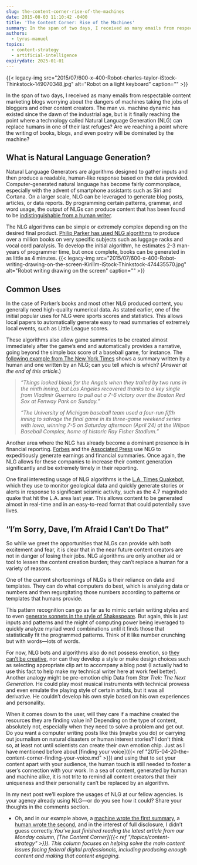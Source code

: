 ```yaml
---
slug: the-content-corner-rise-of-the-machines
date: 2015-08-03 11:10:42 -0400
title: 'The Content Corner: Rise of the Machines'
summary: In the span of two days, I received as many emails from respectable content marketing blogs worrying about the dangers of machines taking the jobs of bloggers and other content creators. The man vs. machine dynamic has existed since the dawn of the industrial age, but is it finally reaching the point where a technology
authors:
  - tyrus-manuel
topics:
  - content-strategy
  - artificial-intelligence
expirydate: 2025-01-01
---
```


{{< legacy-img src="2015/07/600-x-400-Robot-charles-taylor-iStock-Thinkstock-149070348.jpg" alt="Robot on a light keyboard" caption="" >}} 

In the span of two days, I received as many emails from respectable content marketing blogs worrying about the dangers of machines taking the jobs of bloggers and other content creators. The man vs. machine dynamic has existed since the dawn of the industrial age, but is it finally reaching the point where a technology called Natural Language Generation (NLG) can replace humans in one of their last refuges? Are we reaching a point where the writing of books, blogs, and even poetry will be dominated by the machine?

## What is Natural Language Generation?

Natural Language Generators are algorithms designed to gather inputs and then produce a readable, human-like response based on the data provided. Computer-generated natural language has become fairly commonplace, especially with the advent of smartphone assistants such as Siri and Cortana. On a larger scale, NLG can be leveraged to generate blog posts, articles, or data reports. By programming certain patterns, grammar, and word usage, the output of NLGs can produce content that has been found to be [indistinguishable from a human writer](http://www.tandfonline.com/doi/pdf/10.1080/17512786.2014.883116).

The NLG algorithms can be simple or extremely complex depending on the desired final product. [Philip Parker has used NLG algorithms](http://www.huffingtonpost.com/2013/02/11/philip-parker-books_n_2648820.html) to produce over a million books on very specific subjects such as luggage racks and vocal cord paralysis. To develop the initial algorithm, he estimates 2-3 man-years of programmer time, but once complete, books can be generated in as little as 4 minutes. {{< legacy-img src="2015/07/600-x-400-Robot-writing-drawing-on-the-screen-Kirillm-iStock-Thinkstock-474435570.jpg" alt="Robot writing drawing on the screen" caption="" >}} 

## Common Uses

In the case of Parker’s books and most other NLG produced content, you generally need high-quality numerical data. As stated earlier, one of the initial popular uses for NLG were sports scores and statistics. This allows local papers to automatically generate easy to read summaries of extremely local events, such as Little League scores.

These algorithms also allow game summaries to be created almost immediately after the game’s end and automatically provides a narrative, going beyond the simple box score of a baseball game, for instance. The [following example from The New York Times](http://www.nytimes.com/2015/03/08/opinion/sunday/if-an-algorithm-wrote-this-how-would-you-even-know.html?_r=1) shows a summary written by a human and one written by an NLG; can you tell which is which? (_Answer at the end of this article._)

> _“Things looked bleak for the Angels when they trailed by two runs in the ninth inning, but Los Angeles recovered thanks to a key single from Vladimir Guerrero to pull out a 7-6 victory over the Boston Red Sox at Fenway Park on Sunday.”_
> 
> _“The University of Michigan baseball team used a four-run fifth inning to salvage the final game in its three-game weekend series with Iowa, winning 7-5 on Saturday afternoon (April 24) at the Wilpon Baseball Complex, home of historic Ray Fisher Stadium.”_

Another area where the NLG has already become a dominant presence is in financial reporting. [Forbes](http://www.forbes.com/sites/narrativescience/2015/07/22/forbes-earnings-preview-vodafone/) and the [Associated Press](http://news.yahoo.com/ge-2q-profit-climbs-13-percent-110903999--finance.html) use NLG to expeditiously generate earnings and financial summaries. Once again, the NLG allows for these companies to increase their content generation significantly and be extremely timely in their reporting.

One final interesting usage of NLG algorithms is the [L.A. Times Quakebot](http://www.slate.com/blogs/future_tense/2014/03/17/quakebot_los_angeles_times_robot_journalist_writes_article_on_la_earthquake.html), which they use to monitor geological data and quickly generate stories or alerts in response to significant seismic activity, such as the 4.7 magnitude quake that hit the L.A. area last year. This allows content to be generated almost in real-time and in an easy-to-read format that could potentially save lives.

## “I’m Sorry, Dave, I’m Afraid I Can’t Do That”

So while we greet the opportunities that NLGs can provide with both excitement and fear, it is clear that in the near future content creators are not in danger of losing their jobs. NLG algorithms are only another aid or tool to lessen the content creation burden; they can’t replace a human for a variety of reasons.

One of the current shortcomings of NLGs is their reliance on data and templates. They can do what computers do best, which is analyzing data or numbers and then regurgitating those numbers according to patterns or templates that humans provide.

This pattern recognition can go as far as to mimic certain writing styles and to even [generate sonnets in the style of Shakespeare](http://techcrunch.com/2014/01/26/swift-speare/). But again, this is just inputs and patterns and the might of computing power being leveraged to quickly analyze myriad word combinations until it finds those that statistically fit the programmed patterns. Think of it like number crunching but with words—lots of words.

For now, NLG bots and algorithms also do not possess emotion, so [they can’t be creative](http://www.copyblogger.com/algorithm-writing), nor can they develop a style or make design choices such as selecting appropriate clip art to accompany a blog post (I actually had to use this fact to help make my technical writer here at work feel better). Another analogy might be pre-emotion chip Data from _Star Trek: The Next Generation._ He could play most musical instruments with technical prowess and even emulate the playing style of certain artists, but it was all derivative. He couldn’t develop his own style based on his own experiences and personality.

When it comes down to the user, will they care if a machine created the resources they are finding value in? Depending on the type of content, absolutely not, especially when they need to solve a problem and get out. Do you want a computer writing posts like this (maybe you do) or carrying out journalism on natural disasters or human interest stories? I don&#8217;t think so, at least not until scientists can create their own emotion chip. Just as I have mentioned before about [finding your voice]({{< ref "2015-04-20-the-content-corner-finding-your-voice.md" >}}) and using that to set your content apart with your audience, the human touch is still needed to foster a user’s connection with your work. In a sea of content, generated by human and machine alike, it is not trite to remind all content creators that their uniqueness and their personality can’t be replaced by an algorithm.

In my next post we&#8217;ll explore the usages of NLG at our fellow agencies. Is your agency already using NLG—or do you see how it could? Share your thoughts in the comments section.

* Oh, and in our example above, a [machine wrote the first summary](http://mediadecoder.blogs.nytimes.com/2009/10/19/the-robots-are-coming-oh-theyre-here/?_r=0), a [human wrote the second](http://www.bloomberg.com/bw/magazine/content/10_19/b4177037188386.htm), and in the interest of full disclosure, I didn’t guess correctly._You’ve just finished reading the latest article from our Monday column, [The Content Corner]({{< ref "/topics/content-strategy" >}}). This column focuses on helping solve the main content issues facing federal digital professionals, including producing enough content and making that content engaging._